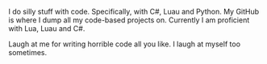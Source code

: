 I do silly stuff with code. Specifically, with C#, Luau and Python. My GitHub is where I dump all my code-based projects on.
Currently I am proficient with Lua, Luau and C#.

Laugh at me for writing horrible code all you like. I laugh at myself too sometimes.

<!---
valk-yria/valk-yria is a ✨ special ✨ repository because its `README.md` (this file) appears on your GitHub profile.
You can click the Preview link to take a look at your changes.
--->
